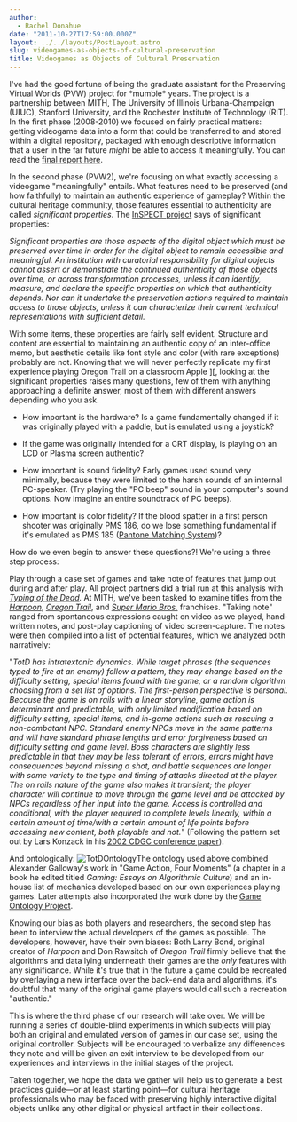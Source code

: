 ```yaml
---
author:
  - Rachel Donahue
date: "2011-10-27T17:59:00.000Z"
layout: ../../layouts/PostLayout.astro
slug: videogames-as-objects-of-cultural-preservation
title: Videogames as Objects of Cultural Preservation
---
```


I've had the good fortune of being the graduate assistant for the Preserving Virtual Worlds (PVW) project for \*mumble\* years. The project is a partnership between MITH, The University of Illinois Urbana-Champaign (UIUC), Stanford University, and the Rochester Institute of Technology (RIT). In the first phase (2008-2010) we focused on fairly practical matters: getting videogame data into a form that could be transferred to and stored within a digital repository, packaged with enough descriptive information that a user in the far future _might_ be able to access it meaningfully. You can read the [final report here](https://www.ideals.illinois.edu/handle/2142/17097).

In the second phase (PVW2), we're focusing on what exactly accessing a videogame "meaningfully" entails. What features need to be preserved (and how faithfully) to maintain an authentic experience of gameplay? Within the cultural heritage community, those features essential to authenticity are called _significant properties_. The [InSPECT project](http://www.significantproperties.org.uk/) says of significant properties:

_Significant properties are those aspects of the digital object which must be preserved over time in order for the digital object to remain accessible and meaningful. An institution with curatorial responsibility for digital objects cannot assert or demonstrate the continued authenticity of those objects over time, or across transformation processes, unless it can identify, measure, and declare the specific properties on which that authenticity depends. Nor can it undertake the preservation actions required to maintain access to those objects, unless it can characterize their current technical representations with sufficient detail._

With some items, these properties are fairly self evident. Structure and content are essential to maintaining an authentic copy of an inter-office memo, but aesthetic details like font style and color (with rare exceptions) probably are not. Knowing that we will never perfectly replicate my first experience playing Oregon Trail on a classroom Apple ]\[, looking at the significant properties raises many questions, few of them with anything approaching a definite answer, most of them with different answers depending who you ask.

- How important is the hardware? Is a game fundamentally changed if it was originally played with a paddle, but is emulated using a joystick?

* If the game was originally intended for a CRT display, is playing on an LCD or Plasma screen authentic?

- How important is sound fidelity? Early games used sound very minimally, because they were limited to the harsh sounds of an internal PC-speaker. (Try playing the "PC beep" sound in your computer's sound options. Now imagine an entire soundtrack of PC beeps).

* How important is color fidelity? If the blood spatter in a first person shooter was originally PMS 186, do we lose something fundamental if it's emulated as PMS 185 ([Pantone Matching System](http://www.pantone.com/pages/pantone/index.aspx))?

How do we even begin to answer these questions?! We're using a three step process:

Play through a case set of games and take note of features that jump out during and after play. All project partners did a trial run at this analysis with _[Typing of the Dead](http://www.mobygames.com/game/typing-of-the-dead)._ At MITH, we've been tasked to examine titles from the _[Harpoon](http://www.mobygames.com/game-group/harpoon-series)_, _[Oregon Trail](http://www.mobygames.com/game-group/oregon-trail-series)_, and _[Super Mario Bros.](http://www.mobygames.com/game-group/mario-licensees)_ franchises. "Taking note" ranged from spontaneous expressions caught on video as we played, hand-written notes, and post-play captioning of video screen-capture. The notes were then compiled into a list of potential features, which we analyzed both narratively:

"_TotD has intratextonic dynamics. While target phrases (the sequences typed to fire at an enemy) follow a pattern, they may change based on the difficulty setting, special items found with the game, or a random algorithm choosing from a set list of options. The first-person perspective is personal. Because the game is on rails with a linear storyline, game action is determinant and predictable, with only limited modification based on difficulty setting, special items, and in-game actions such as rescuing a non-combatant NPC. Standard enemy NPCs move in the same patterns and will have standard phrase lengths and error forgiveness based on difficulty setting and game level. Boss characters are slightly less predictable in that they may be less tolerant of errors, errors might have consequences beyond missing a shot, and battle sequences are longer with some variety to the type and timing of attacks directed at the player. The on rails nature of the game also makes it transient; the player character will continue to move through the game level and be attacked by NPCs regardless of her input into the game. Access is controlled and conditional, with the player required to complete levels linearly, within a certain amount of time/with a certain amount of life points before accessing new content, both playable and not._" (Following the pattern set out by Lars Konzack in his [2002 CDGC conference paper](http://mith.umd.edu/wp-content/uploads/2014/02/Konzack_GameCriticism_2002.pdf)).

And ontologically: ![TotDOntology](/assets/images/2014-02-TotDOntology-980x277.png)The ontology used above combined Alexander Galloway's work in "Game Action, Four Moments" (a chapter in a book he edited titled _Gaming: Essays on Algorithmic Culture_) and an in-house list of mechanics developed based on our own experiences playing games. Later attempts also incorporated the work done by the [Game Ontology Project](http://web.archive.org/web/20130823171057/http://www.gameontology.com:80/index.php/Main_Page).

Knowing our bias as both players and researchers, the second step has been to interview the actual developers of the games as possible. The developers, however, have their own biases: Both Larry Bond, original creator of _Harpoon_ and Don Rawsitch of _Oregon Trail_ firmly believe that the algorithms and data lying underneath their games are the _only_ features with any significance. While it's true that in the future a game could be recreated by overlaying a new interface over the back-end data and algorithms, it's doubtful that many of the original game players would call such a recreation "authentic."

This is where the third phase of our research will take over. We will be running a series of double-blind experiments in which subjects will play both an original and emulated version of games in our case set, using the original controller. Subjects will be encouraged to verbalize any differences they note and will be given an exit interview to be developed from our experiences and interviews in the initial stages of the project.

Taken together, we hope the data we gather will help us to generate a best practices guide—or at least starting point—for cultural heritage professionals who may be faced with preserving highly interactive digital objects unlike any other digital or physical artifact in their collections.
